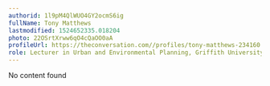 ```yaml
---
authorid: 1l9pM4QlWUO4GY2ocmS6ig
fullName: Tony Matthews
lastmodified: 1524652335.018204
photo: 22OSrtXrww6qO4cQaOO0aA
profileUrl: https://theconversation.com//profiles/tony-matthews-234160
role: Lecturer in Urban and Environmental Planning, Griffith University
---
```

No content found